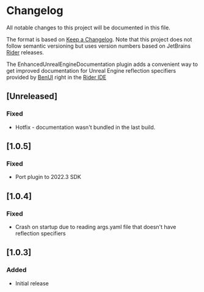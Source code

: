 # Changelog

All notable changes to this project will be documented in this file.

The format is based on [Keep a Changelog](https://keepachangelog.com/en/1.0.0). Note that this project does not follow
semantic versioning but uses version numbers based on JetBrains [Rider](https://www.jetbrains.com/rider/) releases.

The EnhancedUnrealEngineDocumentation plugin adds a convenient way to get improved documentation for Unreal Engine reflection specifiers provided by [BenUI](https://twitter.com/_benui) right in the [Rider IDE](https://www.jetbrains.com/rider/)

## [Unreleased]
### Fixed
- Hotfix - documentation wasn't bundled in the last build.

## [1.0.5]
### Fixed
- Port plugin to 2022.3 SDK

## [1.0.4]
### Fixed
- Crash on startup due to reading args.yaml file that doesn't have reflection specifiers

## [1.0.3]
### Added
- Initial release
